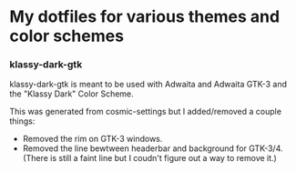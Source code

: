 # My dotfiles for various themes and color schemes

### klassy-dark-gtk
klassy-dark-gtk is meant to be used with Adwaita and Adwaita GTK-3 and the "Klassy Dark" Color Scheme.

This was generated from cosmic-settings but I added/removed a couple things:
* Removed the rim on GTK-3 windows.
* Removed the line bewtween headerbar and background for GTK-3/4. (There is still a faint line but I coudn't figure out a way to remove it.)
